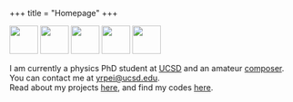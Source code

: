 +++
title = "Homepage"
+++

<head>
	<style>
		.header img {
		  width: 50px;
		  height: 50px;
		}
	</style>
</head>

<div class="header">
  <a href="https://github.com/PeaBrane" target="_blank"><img src="logos/github.png"></a>
  <a href="https://scholar.google.com/citations?user=qXQ2nNwAAAAJ&hl=en" target="_blank"><img src="logos/google.png"></a>
  <a href="https://stackexchange.com/users/9236381/peabrane" target="_blank"><img src="logos/se.png"></a>
  <a href=https://www.youtube.com/channel/UCwhYKbiCw6UTYU3rg4wC4yA target="_blank"><img src="logos/youtube.png"></a>
  <a href="https://www.linkedin.com/in/rudy-pei-33a3a7137" target="_blank"><img src="logos/linkedin.png"></a>
</div>

I am currently a physics PhD student at [UCSD](https://diventra.physics.ucsd.edu/group1.html) and an amateur [composer](/comps/). <br />
You can contact me at yrpei@ucsd.edu. <br />
Read about my projects [here](post/), and find my codes <a href="https://github.com/PeaBrane" target="_blank">here</a>. <br />